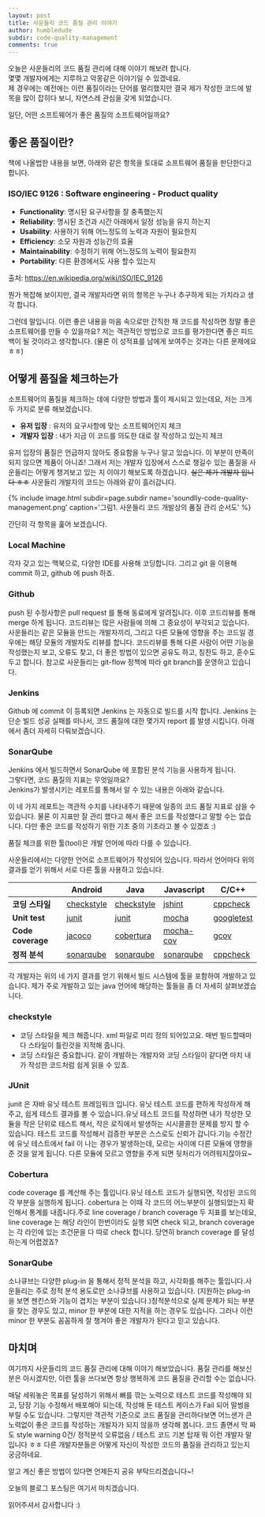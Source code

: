 ```yaml
---
layout: post
title: 사운들리 코드 품질 관리 이야기
author: humbledude
subdir: code-quality-management
comments: true
---
```


오늘은 사운들리의 코드 품질 관리에 대해 이야기 해보려 합니다.  
몇몇 개발자에게는 지루하고 악몽같은 이야기일 수 있겠네요.  
제 경우에는 예전에는 이런 품질이라는 단어를 멀리했지만 결국 제가 작성한 코드에 발목을 많이 잡히다 보니, 자연스레 관심을 갖게 되었습니다.

일단, 어떤 소프트웨어가 좋은 품질의 소프트웨어일까요?

## 좋은 품질이란?

책에 나올법한 내용을 보면, 아래와 같은 항목을 토대로 소프트웨어 품질을 판단한다고 합니다.

### ISO/IEC 9126 : Software engineering - Product quality

- **Functionality**: 명시된 요구사항을 잘 충족했는지
- **Reliability**: 명시된 조건과 시간 아래에서 일정 성능을 유지 하는지
- **Usability**: 사용하기 위해 어느정도의 노력과 자원이 필요한지
- **Efficiency**: 소모 자원과 성능간의 효율
- **Maintainability**: 수정하기 위해 어느정도의 노력이 필요한지
- **Portability**: 다른 환경에서도 사용 할수 있는지

출처: <https://en.wikipedia.org/wiki/ISO/IEC_9126>

뭔가 복잡해 보이지만, 결국 개발자라면 위의 항목은 누구나 추구하게 되는 가치라고 생각 합니다.

그런데 말입니다. 이런 좋은 내용을 마음 속으로만 간직한 채 코드를 작성하면 정말 좋은 소프트웨어를 만들 수 있을까요? 저는 객관적인 방법으로 코드를 평가한다면 좋은 피드백이 될 것이라고 생각합니다. (물론 이 성적표를 남에게 보여주는 것과는 다른 문제에요 ㅎㅎ)

## 어떻게 품질을 체크하는가

소프트웨어의 품질을 체크하는 데에 다양한 방법과 툴이 제시되고 있는데요, 저는 크게 두 가지로 분류 해보겠습니다.

- **유저 입장** : 유저의 요구사항에 맞는 소프트웨어인지 체크
- **개발자 입장** : 내가 지금 이 코드를 의도한 대로 잘 작성하고 있는지 체크

유저 입장의 품질은 언급하지 않아도 중요함을 누구나 알고 있습니다. 이 부분이 만족이 되지 않으면 제품이 아니죠! 그래서 저는 개발자 입장에서 스스로 챙길수 있는 품질을 사운들리는 어떻게 챙겨보고 있는 지 이야기 해보도록 하겠습니다. ~~실은 제가 개발자 입니다 ㅎㅎ~~
사운들리 개발자의 코드는 아래와 같이 흘러갑니다.

{% include image.html subdir=page.subdir name='soundlly-code-quality-management.png' caption='그림1. 사운들리 코드 개발상의 품질 관리 순서도' %}

간단히 각 항목을 훑어 보겠습니다.

### Local Machine

각자 갖고 있는 맥북으로, 다양한 IDE를 사용해 코딩합니다. 그리고 git 을 이용해 commit 하고, github 에 push 하죠.

### Github

push 된 수정사항은 pull request 를 통해 동료에게 알려집니다. 이후 코드리뷰를 통해 merge 하게 됩니다.
코드리뷰는 많은 사람들에 의해 그 중요성이 부각되고 있습니다. 사운들리는 같은 모듈을 만드는 개발자끼리, 그리고 다른 모듈에 영향을 주는 코드일 경우에는 해당 모듈의 개발자도 리뷰를 합니다.
코드리뷰를 통해 다른 사람이 어떤 기능을 작성했는지 보고, 오류도 찾고, 더 좋은 방법이 있으면 공유도 하고, 칭찬도 하고, 훈수도 두고 합니다.
참고로 사운들리는 git-flow 정책에 따라 git branch를 운영하고 있습니다.

### Jenkins

Github 에 commit 이 등록되면 Jenkins 는 자동으로 빌드를 시작 합니다. Jenkins 는 단순 빌드 성공 실패를 떠나서, 코드 품질에 대한 몇가지 report 를 발생 시킵니다. 아래에서 좀더 자세히 다뤄보겠습니다.

### SonarQube

Jenkins 에서 빌드하면서 SonarQube 에 포함된 분석 기능을 사용하게 됩니다.  
그렇다면, 코드 품질의 지표는 무엇일까요?  
Jenkins가 발생시키는 레포트를 통해서 알 수 있는 내용은 아래와 같습니다.


이 네 가지 레포트는 객관적 수치를 나타내주기 때문에 일종의 코드 품질 지표로 삼을 수 있습니다. 물론 이 지표만 잘 관리 했다고 해서 좋은 코드를 작성했다고 말할 수는 없습니다. 다만 좋은 코드를 작성하기 위한 기초 중의 기초라고 볼 수 있겠죠 :)

품질 체크를 위한 툴(tool)은 개발 언어에 따라 다를 수 있습니다.

사운들리에서는 다양한 언어로 소프트웨어가 작성되어 있습니다. 따라서 언어마다 위의 결과를 얻기 위해서 서로 다른 툴을 사용하고 있습니다.

|                   | Android                                  | Java                                     | Javascript                               | C/C++                                    |
| ----------------- | ---------------------------------------- | ---------------------------------------- | ---------------------------------------- | ---------------------------------------- |
| **코딩 스타일**        | [checkstyle](http://checkstyle.sourceforge.net/) | [checkstyle](http://checkstyle.sourceforge.net/) | [jshint](http://jshint.com/)             | [cppcheck](http://cppcheck.sourceforge.net/) |
| **Unit test**     | [junit](http://junit.org/junit4/)        | [junit](http://junit.org/junit4/)        | [mocha](https://github.com/mochajs/mocha) | [googletest](https://github.com/google/googletest) |
| **Code coverage** | [jacoco](http://eclemma.org/jacoco/)     | [cobertura](http://cobertura.github.io/cobertura/) | [mocha-cov](https://github.com/mmoulton/grunt-mocha-cov) | [gcov](https://gcc.gnu.org/onlinedocs/gcc/Gcov.html) |
| **정적 분석**         | [sonarqube](http://www.sonarqube.org/)   | [sonarqube](http://www.sonarqube.org/)   | [sonarqube](http://www.sonarqube.org/)   | [cppcheck](http://cppcheck.sourceforge.net/) |

각 개발자는 위의 네 가지 결과를 얻기 위해서 빌드 시스템에 툴을 포함하여 개발하고 있습니다. 제가 주로 개발하고 있는 java 언어에 해당하는 툴들을 좀 더 자세히 살펴보겠습니다.

### checkstyle

- 코딩 스타일을 체크 해줍니다. xml 파일로 미리 정의 되어있고요. 매번 빌드할때마다 스타일이 틀린것을 지적해 줍니다.
- 코딩 스타일은 중요합니다. 같이 개발하는 개발자와 코딩 스타일이 같다면 마치 내가 작성한 코드처럼 쉽게 읽을 수 있죠.

### JUnit

junit 은 자바 유닛 테스트 프레임워크 입니다. 유닛 테스트 코드를 편하게 작성하게 해주고, 쉽게 테스트 결과를 볼 수 있습니다.유닛 테스트 코드를 작성하면 내가 작성한 모듈을 작은 단위로 테스트 해서, 작은 로직에서 발생하는 시시콜콜한 문제를 방지 할 수 있습니다. 테스트 코드를 작성해서 검증한 부분은 스스로도 신뢰가 갑니다.기능 수정간에 유닛 테스트에서 fail 이 나는 경우가 발생하는데, 모르는 사이에 다른 모듈에 영향을 준 것을 알게 됩니다. 다른 모듈에 모르고 영향을 주게 되면 뒷처리가 어려워지잖아요~

### Cobertura

code coverage 를 계산해 주는 툴입니다.유닛 테스트 코드가 실행되면, 작성된 코드의 각 부분을 실행하게 됩니다. cobertura 는 이때 각 코드의 어느부분이 실행되었는지 확인해서 통계를 내줍니다.주로 line coverage / branch coverage 두 지표를 보는데요, line coverage 는 해당 라인이 한번이라도 실행 되면 check 되고, branch coverage 는 각 라인에 있는 조건문을 다 따로 check 합니다. 당연히 branch coverage 를 달성하는게 어렵겠죠?

### SonarQube

소나큐브는 다양한 plug-in 을 통해서 정적 분석을 하고, 시각화를 해주는 툴입니다.사운들리는 주로 정적 분석 용도로만 소나큐브를 사용하고 있습니다. (지원하는 plug-in 을 보면 젠킨스와 기능이 겹치는 부분이 있습니다.)정적분석으로 실제 문제가 되는 부분을 찾는 경우도 있고, minor 한 부분에 대한 지적을 하는 경우도 있습니다. 그러나 이런 minor 한 부분도 꼼꼼하게 잘 챙겨야 좋은 개발자가 된다고 믿고 있습니다.


## 마치며

여기까지 사운들리의 코드 품질 관리에 대해 이야기 해보았습니다. 품질 관리를 해보신 분은 아시겠지만, 이런 툴을 쓰다보면 항상 행복하게 코드 품질을 관리할 수는 없습니다.

매달 세워놓은 목표를 달성하기 위해서 뼈를 깎는 노력으로 테스트 코드를 작성해야 되고, 당장 기능 수정해서 배포해야 되는데, 작성해 둔 테스트 케이스가 Fail 되어 말썽을 부릴 수도 있습니다.
그렇지만 객관적 기준으로 코드 품질을 관리하다보면 어느샌가 큰 노력없이 좋은 코드를 작성하는 개발자가 되지 않을까 생각해 봅니다. 코드 졸면서 막 짜도 style warning 0건/ 정적분석 오류없음 / 테스트 코드 기본 탑재 뭐 이런 개발자 말입니다 ㅎㅎ
다른 개발자분들은 어떻게 자신이 작성한 코드의 품질을 관리하고 있는지 궁금하네요.

알고 계신 좋은 방법이 있다면 언제든지 공유 부탁드리겠습니다~!

오늘의 블로그 포스팅은 여기서 마치겠습니다.

읽어주셔서 감사합니다 :)
